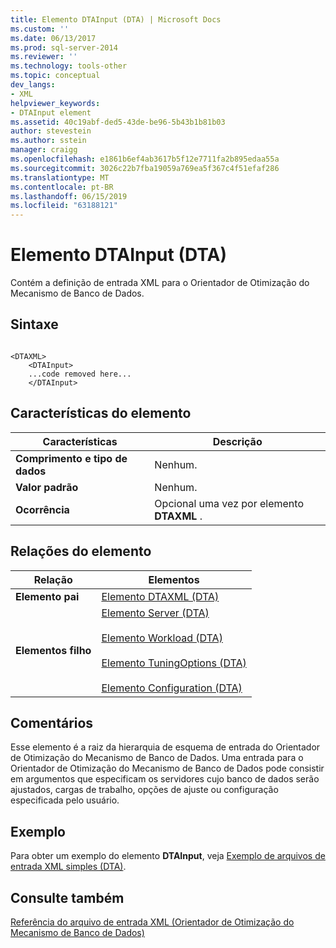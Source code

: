 ```yaml
---
title: Elemento DTAInput (DTA) | Microsoft Docs
ms.custom: ''
ms.date: 06/13/2017
ms.prod: sql-server-2014
ms.reviewer: ''
ms.technology: tools-other
ms.topic: conceptual
dev_langs:
- XML
helpviewer_keywords:
- DTAInput element
ms.assetid: 40c19abf-ded5-43de-be96-5b43b1b81b03
author: stevestein
ms.author: sstein
manager: craigg
ms.openlocfilehash: e1861b6ef4ab3617b5f12e7711fa2b895edaa55a
ms.sourcegitcommit: 3026c22b7fba19059a769ea5f367c4f51efaf286
ms.translationtype: MT
ms.contentlocale: pt-BR
ms.lasthandoff: 06/15/2019
ms.locfileid: "63188121"
---
```

# <a name="dtainput-element-dta"></a>Elemento DTAInput (DTA)
  Contém a definição de entrada XML para o Orientador de Otimização do Mecanismo de Banco de Dados.  
  
## <a name="syntax"></a>Sintaxe  
  
```  
  
<DTAXML>  
    <DTAInput>  
    ...code removed here...  
    </DTAInput>  
```  
  
## <a name="element-characteristics"></a>Características do elemento  
  
|Características|Descrição|  
|---------------------|-----------------|  
|**Comprimento e tipo de dados**|Nenhum.|  
|**Valor padrão**|Nenhum.|  
|**Ocorrência**|Opcional uma vez por elemento **DTAXML** .|  
  
## <a name="element-relationships"></a>Relações do elemento  
  
|Relação|Elementos|  
|------------------|--------------|  
|**Elemento pai**|[Elemento DTAXML &#40;DTA&#41;](dtaxml-element-dta.md)|  
|**Elementos filho**|[Elemento Server &#40;DTA&#41;](server-element-dta.md)<br /><br /> [Elemento Workload &#40;DTA&#41;](workload-element-dta.md)<br /><br /> [Elemento TuningOptions &#40;DTA&#41;](tuningoptions-element-dta.md)<br /><br /> [Elemento Configuration &#40;DTA&#41;](configuration-element-dta.md)|  
  
## <a name="remarks"></a>Comentários  
 Esse elemento é a raiz da hierarquia de esquema de entrada do Orientador de Otimização do Mecanismo de Banco de Dados. Uma entrada para o Orientador de Otimização do Mecanismo de Banco de Dados pode consistir em argumentos que especificam os servidores cujo banco de dados serão ajustados, cargas de trabalho, opções de ajuste ou configuração especificada pelo usuário.  
  
## <a name="example"></a>Exemplo  
 Para obter um exemplo do elemento **DTAInput**, veja [Exemplo de arquivos de entrada XML simples &#40;DTA&#41;](simple-xml-input-file-sample-dta.md).  
  
## <a name="see-also"></a>Consulte também  
 [Referência do arquivo de entrada XML &#40;Orientador de Otimização do Mecanismo de Banco de Dados&#41;](xml-input-file-reference-database-engine-tuning-advisor.md)  
  
  

